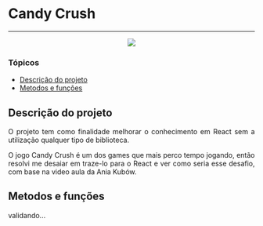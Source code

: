 <h1>Candy Crush</h1>

<hr>

<p align="center">
   <img src="https://user-images.githubusercontent.com/50726344/225127348-1c406503-6ec6-4432-bcae-e35e20bc59ba.png" #vitrinedev/>
</p>

### Tópicos

- [Descrição do projeto](#descrição-do-projeto)
- [Metodos e funções](#metodos-e-funções)

## Descrição do projeto

<p align="justify">
O projeto tem como finalidade melhorar o conhecimento em React sem a utilização qualquer tipo de biblioteca.</p>
<p align="justify">O jogo Candy Crush é um dos games que mais perco tempo jogando, então resolvi me desaiar em traze-lo para o React e ver como seria esse desafio, com base na video aula da Ania Kubów.</p>

##

## Metodos e funções

validando...

##
